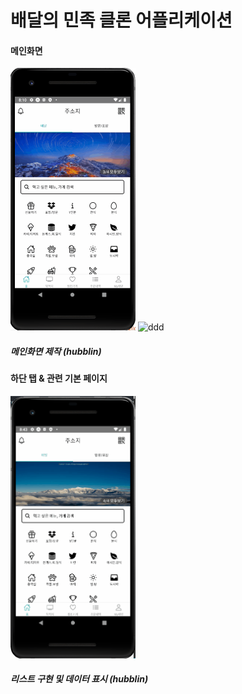 # 배달의 민족 클론 어플리케이션

#### 메인화면
<img src="./readmeImg/mainGIF.gif" width="200px"  title="ddd"></img> 
<img src="./readmeImg/longmainGIF.gif" width="200px"  title="ddd"></img> <br/>

##### 메인화면 제작 (hubblin)

#### 하단 탭 & 관련 기본 페이지
<img src="./readmeImg/listGIF.gif" width="200px"  title="ddd"></img> <br/>
##### 리스트 구현 및 데이터 표시 (hubblin)
